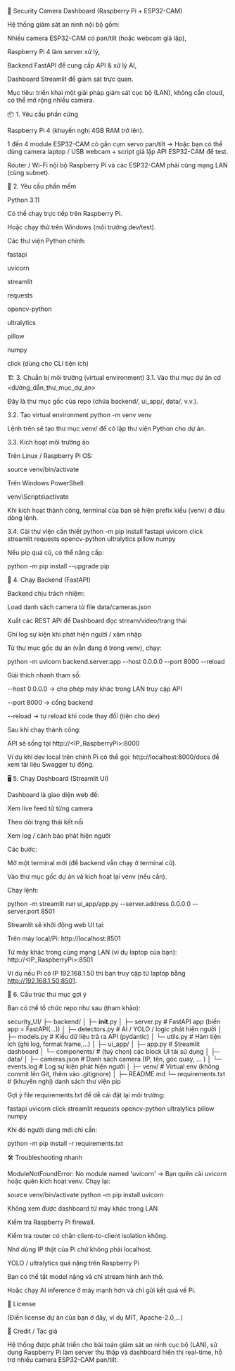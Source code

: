 🔐 Security Camera Dashboard (Raspberry Pi + ESP32-CAM)

Hệ thống giám sát an ninh nội bộ gồm:

Nhiều camera ESP32-CAM có pan/tilt (hoặc webcam giả lập),

Raspberry Pi 4 làm server xử lý,

Backend FastAPI để cung cấp API & xử lý AI,

Dashboard Streamlit để giám sát trực quan.

Mục tiêu: triển khai một giải pháp giám sát cục bộ (LAN), không cần cloud, có thể mở rộng nhiều camera.

📦 1. Yêu cầu phần cứng

Raspberry Pi 4 (khuyến nghị 4GB RAM trở lên).

1 đến 4 module ESP32-CAM có gắn cụm servo pan/tilt
→ Hoặc bạn có thể dùng camera laptop / USB webcam + script giả lập API ESP32-CAM để test.

Router / Wi-Fi nội bộ
Raspberry Pi và các ESP32-CAM phải cùng mạng LAN (cùng subnet).

🧰 2. Yêu cầu phần mềm

Python 3.11

Có thể chạy trực tiếp trên Raspberry Pi.

Hoặc chạy thử trên Windows (môi trường dev/test).

Các thư viện Python chính:

fastapi

uvicorn

streamlit

requests

opencv-python

ultralytics

pillow

numpy

click (dùng cho CLI tiện ích)

🏗 3. Chuẩn bị môi trường (virtual environment)
3.1. Vào thư mục dự án
cd <đường_dẫn_thư_mục_dự_án>


Đây là thư mục gốc của repo (chứa backend/, ui_app/, data/, v.v.).

3.2. Tạo virtual environment
python -m venv venv


Lệnh trên sẽ tạo thư mục venv/ để cô lập thư viện Python cho dự án.

3.3. Kích hoạt môi trường ảo

Trên Linux / Raspberry Pi OS:

source venv/bin/activate


Trên Windows PowerShell:

venv\Scripts\activate


Khi kích hoạt thành công, terminal của bạn sẽ hiện prefix kiểu (venv) ở đầu dòng lệnh.

3.4. Cài thư viện cần thiết
python -m pip install fastapi uvicorn click streamlit requests opencv-python ultralytics pillow numpy


Nếu pip quá cũ, có thể nâng cấp:

python -m pip install --upgrade pip

🚀 4. Chạy Backend (FastAPI)

Backend chịu trách nhiệm:

Load danh sách camera từ file data/cameras.json

Xuất các REST API để Dashboard đọc stream/video/trạng thái

Ghi log sự kiện khi phát hiện người / xâm nhập

Từ thư mục gốc dự án (vẫn đang ở trong venv), chạy:

python -m uvicorn backend.server:app --host 0.0.0.0 --port 8000 --reload


Giải thích nhanh tham số:

--host 0.0.0.0 → cho phép máy khác trong LAN truy cập API

--port 8000 → cổng backend

--reload → tự reload khi code thay đổi (tiện cho dev)

Sau khi chạy thành công:

API sẽ sống tại http://<IP_RaspberryPi>:8000

Ví dụ khi dev local trên chính Pi có thể gọi:
http://localhost:8000/docs để xem tài liệu Swagger tự động.

🖥 5. Chạy Dashboard (Streamlit UI)

Dashboard là giao diện web để:

Xem live feed từ từng camera

Theo dõi trạng thái kết nối

Xem log / cảnh báo phát hiện người

Các bước:

Mở một terminal mới (để backend vẫn chạy ở terminal cũ).

Vào thư mục gốc dự án và kích hoạt lại venv (nếu cần).

Chạy lệnh:

python -m streamlit run ui_app/app.py --server.address 0.0.0.0 --server.port 8501


Streamlit sẽ khởi động web UI tại:

Trên máy local/Pi:
http://localhost:8501

Từ máy khác trong cùng mạng LAN (ví dụ laptop của bạn):
http://<IP_RaspberryPi>:8501

Ví dụ nếu Pi có IP 192.168.1.50 thì bạn truy cập từ laptop bằng http://192.168.1.50:8501.

📂 6. Cấu trúc thư mục gợi ý

Bạn có thể tổ chức repo như sau (tham khảo):

security_UI/
├─ backend/
│  ├─ __init__.py
│  ├─ server.py        # FastAPI app (biến app = FastAPI(...))
│  ├─ detectors.py     # AI / YOLO / logic phát hiện người
│  ├─ models.py        # Kiểu dữ liệu trả ra API (pydantic)
│  └─ utils.py         # Hàm tiện ích (ghi log, format frame,...)
│
├─ ui_app/
│  ├─ app.py           # Streamlit dashboard
│  └─ components/      # (tuỳ chọn) các block UI tái sử dụng
│
├─ data/
│  ├─ cameras.json     # Danh sách camera (IP, tên, góc quay, ... )
│  └─ events.log       # Log sự kiện phát hiện người
│
├─ venv/               # Virtual env (không commit lên Git, thêm vào .gitignore)
│
├─ README.md
└─ requirements.txt    # (khuyến nghị) danh sách thư viện pip


Gợi ý file requirements.txt để dễ cài đặt lại môi trường:

fastapi
uvicorn
click
streamlit
requests
opencv-python
ultralytics
pillow
numpy


Khi đó người dùng mới chỉ cần:

python -m pip install -r requirements.txt

🛠 Troubleshooting nhanh

ModuleNotFoundError: No module named 'uvicorn'
→ Bạn quên cài uvicorn hoặc quên kích hoạt venv.
Chạy lại:

source venv/bin/activate
python -m pip install uvicorn


Không xem được dashboard từ máy khác trong LAN

Kiểm tra Raspberry Pi firewall.

Kiểm tra router có chặn client-to-client isolation không.

Nhớ dùng IP thật của Pi chứ không phải localhost.

YOLO / ultralytics quá nặng trên Raspberry Pi

Bạn có thể tắt model nặng và chỉ stream hình ảnh thô.

Hoặc chạy AI inference ở máy mạnh hơn và chỉ gửi kết quả về Pi.

📜 License

(Điền license dự án của bạn ở đây, ví dụ MIT, Apache-2.0,...)

🙌 Credit / Tác giả

Hệ thống được phát triển cho bài toán giám sát an ninh cục bộ (LAN), sử dụng Raspberry Pi làm server thu thập và dashboard hiển thị real-time, hỗ trợ nhiều camera ESP32-CAM pan/tilt.
